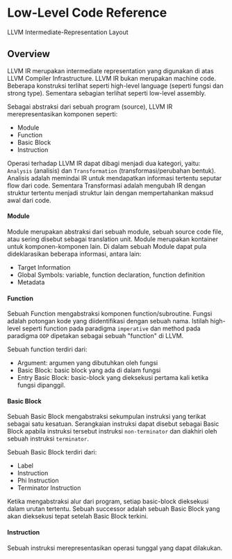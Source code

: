 # Low-Level Code Reference

LLVM Intermediate-Representation Layout

## Overview

LLVM IR merupakan intermediate representation yang digunakan di atas LLVM Compiler Infrastructure. LLVM IR bukan merupakan machine code. Beberapa konstruksi terlihat seperti high-level language (seperti fungsi dan strong type). Sementara sebagian terlihat seperti low-level assembly.

Sebagai abstraksi dari sebuah program (source), LLVM IR merepresentasikan komponen seperti:

- Module
- Function
- Basic Block
- Instruction

Operasi terhadap LLVM IR dapat dibagi menjadi dua kategori, yaitu: `Analysis` (analisis) dan `Transformation` (transformasi/perubahan bentuk). Analisis adalah memindai IR untuk mendapatkan informasi tertentu seputar flow dari code. Sementara Transformasi adalah mengubah IR dengan struktur tertentu menjadi struktur lain dengan mempertahankan maksud awal dari code.

#### Module

Module merupakan abstraksi dari sebuah module, sebuah source code file, atau sering disebut sebagai translation unit. Module merupakan kontainer untuk komponen-komponen lain. Di dalam sebuah Module dapat pula dideklarasikan beberapa informasi, antara lain:

- Target Information
- Global Symbols: variable, function declaration, function definition
- Metadata

#### Function

Sebuah Function mengabstraksi komponen function/subroutine. Fungsi adalah potongan kode yang diidentifikasi dengan sebuah nama. Istilah high-level seperti function pada paradigma `imperative` dan method pada paradigma `OOP` dipetakan sebagai sebuah "function" di LLVM.

Sebuah function terdiri dari:

- Argument: argumen yang dibutuhkan oleh fungsi
- Basic Block: basic block yang ada di dalam fungsi
- Entry Basic Block: basic-block yang dieksekusi pertama kali ketika fungsi dipanggil.

#### Basic Block

Sebuah Basic Block mengabstraksi sekumpulan instruksi yang terikat sebagai satu kesatuan. Serangkaian instruksi dapat disebut sebagai Basic Block apabila instruksi tersebut instruksi `non-terminator` dan diakhiri oleh sebuah instruksi `terminator`.

Sebuah Basic Block terdiri dari:

- Label
- Instruction
- Phi Instruction
- Terminator Instruction

Ketika mengabstraksi alur dari program, setiap basic-block dieksekusi dalam urutan tertentu. Sebuah successor adalah sebuah Basic Block yang akan dieksekusi tepat setelah Basic Block terkini.

#### Instruction

Sebuah instruksi merepresentasikan operasi tunggal yang dapat dilakukan.